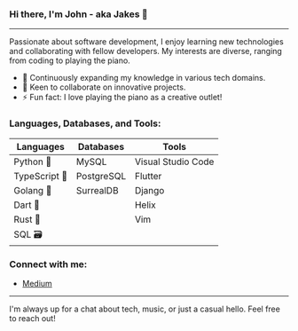 ### Hi there, I'm John - aka Jakes 👋

---

Passionate about software development, I enjoy learning new technologies and collaborating with fellow developers. My interests are diverse, ranging from coding to playing the piano.

- 🌱 Continuously expanding my knowledge in various tech domains.
- 👯 Keen to collaborate on innovative projects.
- ⚡ Fun fact: I love playing the piano as a creative outlet!

### Languages, Databases, and Tools:

| Languages | Databases   | Tools              |
|-----------|-------------|--------------------|
| Python 🐍 | MySQL       | Visual Studio Code |
| TypeScript 📘 | PostgreSQL | Flutter          |
| Golang 🐹 |   SurrealDB          | Django             |
| Dart 🎯   |             | Helix              |
| Rust 🦀   |             | Vim                |
| SQL 🗃️    |             |                    |

### Connect with me:

- [Medium](https://johnkinyanjuiwanjiru.medium.com)

---

I'm always up for a chat about tech, music, or just a casual hello. Feel free to reach out!

</details>
